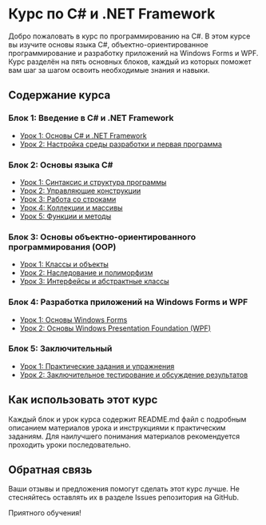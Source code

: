 # Курс по C# и .NET Framework

Добро пожаловать в курс по программированию на C#. В этом курсе вы изучите основы языка C#, объектно-ориентированное программирование и разработку приложений на Windows Forms и WPF. Курс разделён на пять основных блоков, каждый из которых поможет вам шаг за шагом освоить необходимые знания и навыки.

## Содержание курса

### Блок 1: Введение в C# и .NET Framework
- [Урок 1: Основы C# и .NET Framework](B01_L01_Basics/README.md)
- [Урок 2: Настройка среды разработки и первая программа](B01_L02_Setup/README.md)

### Блок 2: Основы языка C#
- [Урок 1: Синтаксис и структура программы](B02_L01_Syntax/README.md)
- [Урок 2: Управляющие конструкции](B02_L02_Control/README.md)
- [Урок 3: Работа со строками](B02_L03_Strings/README.md)
- [Урок 4: Коллекции и массивы](B02_L04_Collections/README.md)
- [Урок 5: Функции и методы](B02_L05_Functions/README.md)

### Блок 3: Основы объектно-ориентированного программирования (OOP)
- [Урок 1: Классы и объекты](B03_L01_Classes/README.md)
- [Урок 2: Наследование и полиморфизм](B03_L02_Inheritance/README.md)
- [Урок 3: Интерфейсы и абстрактные классы](B03_L03_Interfaces/README.md)

### Блок 4: Разработка приложений на Windows Forms и WPF
- [Урок 1: Основы Windows Forms](B04_L01_WinForms/README.md)
- [Урок 2: Основы Windows Presentation Foundation (WPF)](B04_L02_WPF/README.md)

### Блок 5: Заключительный
- [Урок 1: Практические задания и упражнения](B05_L01_Projects/README.md)
- [Урок 2: Заключительное тестирование и обсуждение результатов](B05_L02_FinalReview/README.md)

## Как использовать этот курс

Каждый блок и урок курса содержит README.md файл с подробным описанием материалов урока и инструкциями к практическим заданиям. Для наилучшего понимания материалов рекомендуется проходить уроки последовательно.

## Обратная связь

Ваши отзывы и предложения помогут сделать этот курс лучше. Не стесняйтесь оставлять их в разделе Issues репозитория на GitHub.

Приятного обучения!
